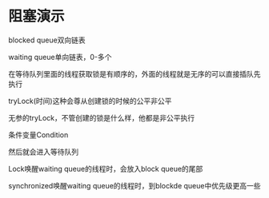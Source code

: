 # 阻塞演示



blocked queue双向链表

waiting queue单向链表，0-多个



在等待队列里面的线程获取锁是有顺序的，外面的线程就是无序的可以直接插队先执行



tryLock(时间)这种会尊从创建锁的时候的公平非公平

无参的tryLock，不管创建的锁是什么样，他都是非公平执行



条件变量Condition

然后就会进入等待队列



Lock唤醒waiting queue的线程时，会放入block queue的尾部

synchronized唤醒waiting queue的线程时，到blockde queue中优先级更高一些





